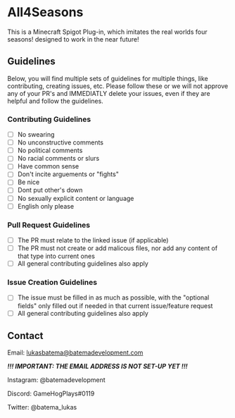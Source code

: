 # All4Seasons
This is a Minecraft Spigot Plug-in, which imitates the real worlds four seasons! designed to work in the near future! 

## Guidelines
Below, you will find multiple sets of guidelines for multiple things, like contributing, creating issues, etc. Please follow these or we will not approve any of your PR's and IMMEDIATLY delete your issues, even if they are helpful and follow the guidelines.

### Contributing Guidelines
- [ ] No swearing
- [ ] No unconstructive comments
- [ ] No political comments
- [ ] No racial comments or slurs
- [ ] Have common sense
- [ ] Don't incite arguements or "fights"
- [ ] Be nice
- [ ] Dont put other's down
- [ ] No sexually explicit content or language
- [ ] English only please
### Pull Request Guidelines
- [ ] The PR must relate to the linked issue (if applicable)
- [ ] The PR must not create or add malicous files, nor add any content of that type into current ones
- [ ] All general contributing guidelines also apply
### Issue Creation Guidelines
- [ ] The issue must be filled in as much as possible, with the "optional fields" only filled out if needed in that current issue/feature request
- [ ] All general contributing guidelines also apply
## Contact
Email: [lukasbatema@batemadevelopment.com](mailto:lukasbatema@batemadevelopment.com) 

***!!! IMPORTANT: THE EMAIL ADDRESS IS NOT SET-UP YET !!!***


Instagram: @batemadevelopment

Discord: GameHogPlays#0119

Twitter: @batema_lukas
